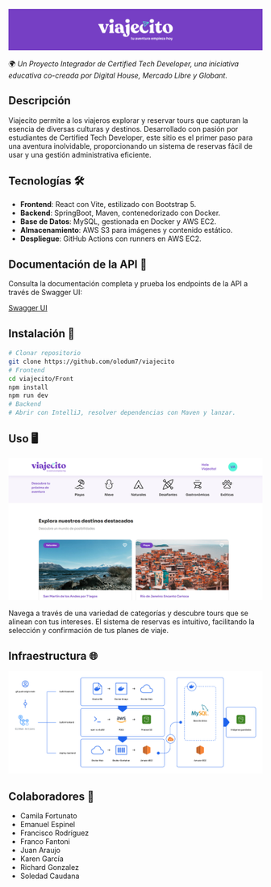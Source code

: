 ![logo](/Front/public/viajecito-logo.png)

🌍 _Un Proyecto Integrador de Certified Tech Developer, una  iniciativa educativa co-creada por Digital House, Mercado Libre y Globant._

## Descripción

Viajecito permite a los viajeros explorar y reservar tours que capturan la esencia de diversas culturas y destinos. Desarrollado con pasión por estudiantes de Certified Tech Developer, este sitio es el primer paso para una aventura inolvidable, proporcionando un sistema de reservas fácil de usar y una gestión administrativa eficiente.

## Tecnologías 🛠️

- **Frontend**: React con Vite, estilizado con Bootstrap 5.
- **Backend**: SpringBoot, Maven, contenedorizado con Docker.
- **Base de Datos**: MySQL, gestionada en Docker y AWS EC2.
- **Almacenamiento**: AWS S3 para imágenes y contenido estático.
- **Despliegue**: GitHub Actions con runners en AWS EC2.

## Documentación de la API 📄

Consulta la documentación completa y prueba los endpoints de la API a través de Swagger UI:

[Swagger UI](http://34.207.134.182:8089/swagger-ui/index.html)

## Instalación 🚀

```bash
# Clonar repositorio
git clone https://github.com/olodum7/viajecito
# Frontend
cd viajecito/Front
npm install
npm run dev
# Backend
# Abrir con IntelliJ, resolver dependencias con Maven y lanzar.
```

## Uso 🖥️

![Página de Inicio](/Front/public/viajecito-home.png)

Navega a través de una variedad de categorías y descubre tours que se alinean con tus intereses. El sistema de reservas es intuitivo, facilitando la selección y confirmación de tus planes de viaje.

## Infraestructura 🌐

![Diagrama de Infraestructura](/Front/public/viajecito-diagrama-infraestructura.png)

## Colaboradores 🤝

- Camila Fortunato
- Emanuel Espinel
- Francisco Rodríguez
- Franco Fantoni
- Juan Araujo
- Karen García
- Richard Gonzalez
- Soledad Caudana